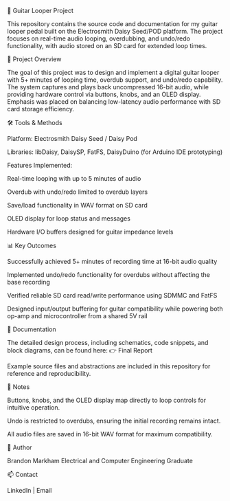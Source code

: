 🎸 Guitar Looper Project

This repository contains the source code and documentation for my guitar looper pedal built on the Electrosmith Daisy Seed/POD platform. The project focuses on real-time audio looping, overdubbing, and undo/redo functionality, with audio stored on an SD card for extended loop times.

📄 Project Overview

The goal of this project was to design and implement a digital guitar looper with 5+ minutes of looping time, overdub support, and undo/redo capability. The system captures and plays back uncompressed 16-bit audio, while providing hardware control via buttons, knobs, and an OLED display. Emphasis was placed on balancing low-latency audio performance with SD card storage efficiency.

🛠 Tools & Methods

Platform: Electrosmith Daisy Seed / Daisy Pod

Libraries: libDaisy, DaisySP, FatFS, DaisyDuino (for Arduino IDE prototyping)

Features Implemented:

Real-time looping with up to 5 minutes of audio

Overdub with undo/redo limited to overdub layers

Save/load functionality in WAV format on SD card

OLED display for loop status and messages

Hardware I/O buffers designed for guitar impedance levels

📊 Key Outcomes

Successfully achieved 5+ minutes of recording time at 16-bit audio quality

Implemented undo/redo functionality for overdubs without affecting the base recording

Verified reliable SD card read/write performance using SDMMC and FatFS

Designed input/output buffering for guitar compatibility while powering both op-amp and microcontroller from a shared 5V rail

📄 Documentation

The detailed design process, including schematics, code snippets, and block diagrams, can be found here:
👉 Final Report

Example source files and abstractions are included in this repository for reference and reproducibility.

🔖 Notes

Buttons, knobs, and the OLED display map directly to loop controls for intuitive operation.

Undo is restricted to overdubs, ensuring the initial recording remains intact.

All audio files are saved in 16-bit WAV format for maximum compatibility.

📝 Author

Brandon Markham
Electrical and Computer Engineering Graduate

📫 Contact

LinkedIn
 | Email
